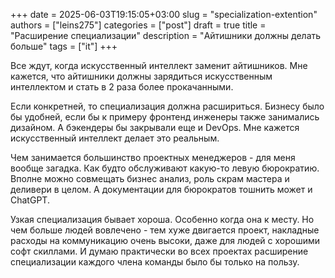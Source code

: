 +++ 
date        = 2025-06-03T19:15:05+03:00
slug        = "specialization-extention"
authors     = ["leins275"]
categories  = ["post"]
draft       = true
title       = "Расширение специализации"
description = "Айтишники должны делать больше"
tags        = ["it"]
+++

Все ждут, когда искусственный интеллект заменит айтишников. Мне кажется, что айтишники должны зарядиться искусственным интеллектом и стать в 2 раза более прокачанными. 

Если конкретней, то специализация должна расшириться. Бизнесу было бы удобней, если бы к примеру фронтенд инженеры также занимались дизайном. А бэкендеры бы закрывали еще и DevOps. Мне кажется искусственный интеллект делает это реальным. 

Чем занимается большинство проектных менеджеров - для меня вообще загадка. Как будто обслуживают какую-то левую бюрократию. Вполне можно совмещать бизнес анализ, роль скрам мастера и деливери в целом. А документации для бюрократов тошнить может и ChatGPT. 

Узкая специализация бывает хороша. Особенно когда она к месту. Но чем больше людей вовлечено - тем хуже двигается проект, накладные расходы на коммуникацию очень высоки, даже для людей с хорошими софт скиллами. И думаю практически во всех проектах расширение специализации каждого члена команды было бы только на пользу.